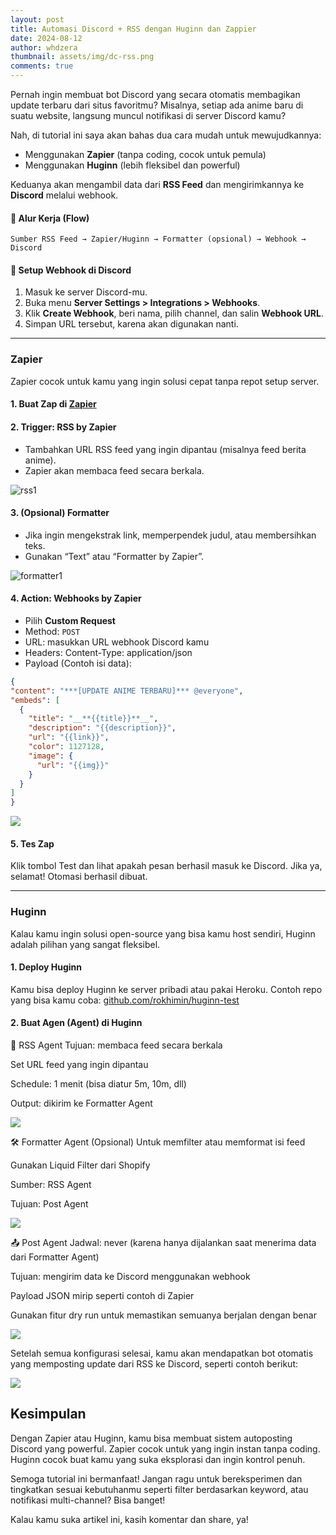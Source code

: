 ```yaml
---
layout: post
title: Automasi Discord + RSS dengan Huginn dan Zappier
date: 2024-08-12
author: whdzera
thumbnail: assets/img/dc-rss.png
comments: true
---
```


Pernah ingin membuat bot Discord yang secara otomatis membagikan update terbaru dari situs favoritmu? Misalnya, setiap ada anime baru di suatu website, langsung muncul notifikasi di server Discord kamu?

Nah, di tutorial ini saya akan bahas dua cara mudah untuk mewujudkannya:
- Menggunakan **Zapier** (tanpa coding, cocok untuk pemula)
- Menggunakan **Huginn** (lebih fleksibel dan powerful)

Keduanya akan mengambil data dari **RSS Feed** dan mengirimkannya ke **Discord** melalui webhook.

#### 🔁 Alur Kerja (Flow)
```
Sumber RSS Feed → Zapier/Huginn → Formatter (opsional) → Webhook → Discord
```

#### 💬 Setup Webhook di Discord

1. Masuk ke server Discord-mu.
2. Buka menu **Server Settings > Integrations > Webhooks**.
3. Klik **Create Webhook**, beri nama, pilih channel, dan salin **Webhook URL**.
4. Simpan URL tersebut, karena akan digunakan nanti.

---

### Zapier

Zapier cocok untuk kamu yang ingin solusi cepat tanpa repot setup server.

#### 1. Buat Zap di [Zapier](https://zapier.com)

#### 2. Trigger: **RSS by Zapier**
- Tambahkan URL RSS feed yang ingin dipantau (misalnya feed berita anime).
- Zapier akan membaca feed secara berkala.

![rss1](https://s3.gifyu.com/images/rss1.md.jpg)

#### 3. (Opsional) Formatter
- Jika ingin mengekstrak link, memperpendek judul, atau membersihkan teks.
- Gunakan “Text” atau “Formatter by Zapier”.

![formatter1](https://s3.gifyu.com/images/formatter1.md.jpg)

#### 4. Action: **Webhooks by Zapier**
- Pilih **Custom Request**
- Method: `POST`
- URL: masukkan URL webhook Discord kamu
- Headers: Content-Type: application/json
- Payload (Contoh isi data):

```json
{
"content": "***[UPDATE ANIME TERBARU]*** @everyone",
"embeds": [
  {
    "title": "__**{{title}}**__",
    "description": "{{description}}",
    "url": "{{link}}",
    "color": 1127128,
    "image": {
      "url": "{{img}}"
    }
  }
]
}
```
![](https://s3.gifyu.com/images/jahd8383883.md.jpg)

#### 5. Tes Zap
Klik tombol Test dan lihat apakah pesan berhasil masuk ke Discord. Jika ya, selamat! Otomasi berhasil dibuat.

---

### Huginn

Kalau kamu ingin solusi open-source yang bisa kamu host sendiri, Huginn adalah pilihan yang sangat fleksibel.

#### 1. Deploy Huginn
Kamu bisa deploy Huginn ke server pribadi atau pakai Heroku. Contoh repo yang bisa kamu coba:
[github.com/rokhimin/huginn-test](https://github.com/rokhimin/huginn-test)

#### 2. Buat Agen (Agent) di Huginn

📰 RSS Agent
Tujuan: membaca feed secara berkala

Set URL feed yang ingin dipantau

Schedule: 1 menit (bisa diatur 5m, 10m, dll)

Output: dikirim ke Formatter Agent

![](https://s3.gifyu.com/images/huginn0.jpg)

🛠️ Formatter Agent (Opsional)
Untuk memfilter atau memformat isi feed

Gunakan Liquid Filter dari Shopify

Sumber: RSS Agent

Tujuan: Post Agent

![](https://s3.gifyu.com/images/huginn1.jpg)

📤 Post Agent
Jadwal: never (karena hanya dijalankan saat menerima data dari Formatter Agent)

Tujuan: mengirim data ke Discord menggunakan webhook

Payload JSON mirip seperti contoh di Zapier

Gunakan fitur dry run untuk memastikan semuanya berjalan dengan benar

![](https://s3.gifyu.com/images/huginn2.jpg)

Setelah semua konfigurasi selesai, kamu akan mendapatkan bot otomatis yang memposting update dari RSS ke Discord, seperti contoh berikut:

![](https://s3.gifyu.com/images/rssdiscord-whd-28922.jpg)

## Kesimpulan

Dengan Zapier atau Huginn, kamu bisa membuat sistem autoposting Discord yang powerful. Zapier cocok untuk yang ingin instan tanpa coding. Huginn cocok buat kamu yang suka eksplorasi dan ingin kontrol penuh.

Semoga tutorial ini bermanfaat! Jangan ragu untuk bereksperimen dan tingkatkan sesuai kebutuhanmu seperti filter berdasarkan keyword, atau notifikasi multi-channel? Bisa banget!

Kalau kamu suka artikel ini, kasih komentar dan share, ya! 